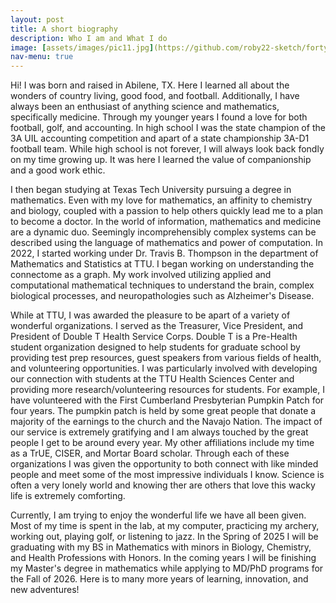 ```yaml
---
layout: post
title: A short biography
description: Who I am and What I do
image: [assets/images/pic11.jpg](https://github.com/roby22-sketch/forty-jekyll-theme/blob/master/assets/images/IMG_1226.jpg)
nav-menu: true
---
```


Hi! I was born and raised in Abilene, TX. Here I learned all about the wonders of country living, good food, and football. Additionally, I have always been an enthusiast of anything science and mathematics, specifically medicine. Through my younger years I found a love for both football, golf, and accounting. In high school I was the state champion of the 3A UIL accounting competition and apart of a state championship 3A-D1 football team. While high school is not forever, I will always look back fondly on my time growing up. It was here I learned the value of companionship and a good work ethic.

I then began studying at Texas Tech University pursuing a degree in mathematics. Even with my love for mathematics, an affinity to chemistry and biology, coupled with a passion to help others quickly lead me to a plan to become a doctor. In the world of information, mathematics and medicine are a dynamic duo. Seemingly incomprehensibly complex systems can be described using the language of mathematics and power of computation. In 2022, I started working under Dr. Travis B. Thompson in the department of Mathematics and Statistics at TTU. I began working on understanding the connectome as a graph. My work involved utilizing applied and computational mathematical techniques to understand the brain, complex biological processes, and neuropathologies such as Alzheimer's Disease. 

While at TTU, I was awarded the pleasure to be apart of a variety of wonderful organizations. I served as the Treasurer, Vice President, and President of Double T Health Service Corps. Double T is a Pre-Health student organization designed to help students for graduate school by providing test prep resources, guest speakers from various fields of health, and volunteering opportunities. I was particularly involved with developing our connection with students at the TTU Health Sciences Center and providing more research/volunteering resources for students. For example, I have volunteered with the First Cumberland Presbyterian Pumpkin Patch for four years. The pumpkin patch is held by some great people that donate a majority of the earnings to the church and the Navajo Nation. The impact of our service is extremely gratifying and I am always touched by the great people I get to be around every year. My other affiliations include my time as a TrUE, CISER, and Mortar Board scholar. Through each of these organizations I was given the opportunity to both connect with like minded people and meet some of the most impressive individuals I know. Science is often a very lonely world and knowing ther are others that love this wacky life is extremely comforting. 

Currently, I am trying to enjoy the wonderful life we have all been given. Most of my time is spent in the lab, at my computer, practicing my archery, working out, playing golf, or listening to jazz. In the Spring of 2025 I will be graduating with my BS in Mathematics with minors in Biology, Chemistry, and Health Professions with Honors. In the coming years I will be finishing my Master's degree in mathematics while applying to MD/PhD programs for the Fall of 2026. Here is to many more years of learning, innovation, and new adventures!
